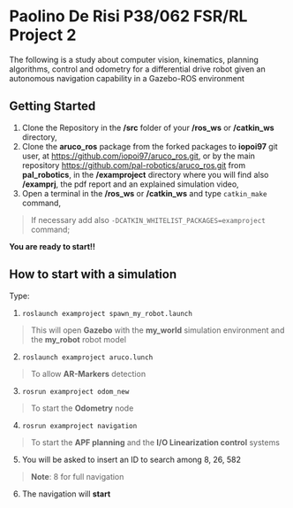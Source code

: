 # Paolino De Risi P38/062 FSR/RL Project 2
The following is a study about computer vision, kinematics, planning algorithms, control and odometry for a differential drive robot given an autonomous navigation capability in a Gazebo-ROS environment

## Getting Started

 1. Clone the Repository in the **/src** folder of your **/ros_ws** or **/catkin_ws** directory,
 2. Clone the **aruco_ros** package from the forked packages to **iopoi97** git user, at https://github.com/iopoi97/aruco_ros.git, or by the main repository https://github.com/pal-robotics/aruco_ros.git from **pal_robotics**, in the **/examproject** directory where you will find also **/examprj**, the pdf report and an explained simulation video,
 3. Open a terminal in the **/ros_ws** or **/catkin_ws** and type `catkin_make` command,
 >If necessary add also `-DCATKIN_WHITELIST_PACKAGES=examproject` command;
 
 
 **You are ready to start!!**

## How to start with a simulation
Type:

 1. `roslaunch examproject spawn_my_robot.launch`
 >This will open **Gazebo** with the **my_world** simulation environment and the **my_robot** robot model
 2. `roslaunch examproject aruco.lunch`
 >To allow **AR-Markers** detection
 3. `rosrun examproject odom_new`
 >To start the **Odometry** node
 4. `rosrun examproject navigation`
 >To start the **APF planning** and the **I/O Linearization control** systems
 5. You will be asked to insert an ID to search among 8, 26, 582 
 >**Note**: 8 for full navigation
 6. The navigation will **start**

